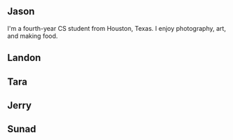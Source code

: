 ## Jason
I'm a fourth-year CS student from Houston, Texas. I enjoy photography, art, and making food.

## Landon

## Tara

## Jerry

## Sunad